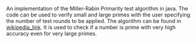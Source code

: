 An implementation of the Miller-Rabin Primarity test algorithm in java. The code can be used to verify small and large primes with the user specifying the number of test rounds to be applied.
The algorithm can be found in [wikipedia_link](https://en.wikipedia.org/wiki/Miller%E2%80%93Rabin_primality_test).
It is used to check if a number is prime with very high accuracy even for very large primes.
